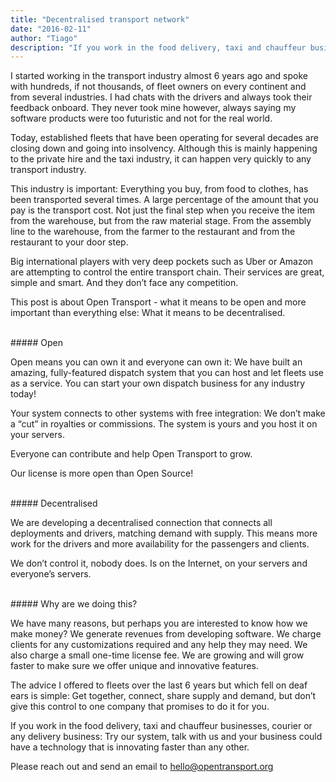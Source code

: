 ```yaml
---
title: "Decentralised transport network"
date: "2016-02-11"
author: "Tiago"
description: "If you work in the food delivery, taxi and chauffeur businesses, courier or any delivery business: Try our system, talk with us and your business could have a technology that is innovating faster than any other."
---
```


I started working in the transport industry almost 6 years ago and spoke with hundreds, if not thousands, of fleet owners on every continent and from several industries. I had chats with the drivers and always took their feedback onboard. They never took mine however, always saying my software products were too futuristic and not for the real world.

Today, established fleets that have been operating for several decades are closing down and going into insolvency. Although this is mainly happening to the private hire and the taxi industry, it can happen very quickly to any transport industry.

This industry is important: Everything you buy, from food to clothes, has been transported several times. A large percentage of the amount that you pay is the transport cost. Not just the final step when you receive the item from the warehouse, but from the raw material stage. From the assembly line to the warehouse, from the farmer to the restaurant and from the restaurant to your door step.

Big international players with very deep pockets such as Uber or Amazon are attempting to control the entire transport chain. Their services are great, simple and smart. And they don’t face any competition.

This post is about Open Transport - what it means to be open and more important than everything else: What it means to be decentralised.


<br>
##### Open

Open means you can own it and everyone can own it: We have built an amazing, fully-featured dispatch system that you can host and let fleets use as a service. You can start your own dispatch business for any industry today!

Your system connects to other systems with free integration: We don’t make a “cut” in royalties or commissions. The system is yours and you host it on your servers.

Everyone can contribute and help Open Transport to grow.

Our license is more open than Open Source!

<br>
##### Decentralised

We are developing a decentralised connection that connects all deployments and drivers, matching demand with supply. This means more work for the drivers and more availability for the passengers and clients.

We don’t control it, nobody does. Is on the Internet, on your servers and everyone’s servers.

<br>
##### Why are we doing this?

We have many reasons, but perhaps you are interested to know how we make money? We generate revenues from developing software. We charge clients for any customizations required and any help they may need. We also charge a small one-time license fee. We are growing and will grow faster to make sure we offer unique and innovative features.

The advice I offered to fleets over the last 6 years but which fell on deaf ears is simple: Get together, connect, share supply and demand, but don’t give this control to one company that promises to do it for you.

If you work in the food delivery, taxi and chauffeur businesses, courier or any delivery business: Try our system, talk with us and your business could have a technology that is innovating faster than any other.

Please reach out and send an email to [hello@opentransport.org](mailto:hello@opentransport.org)
